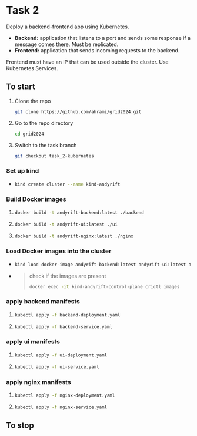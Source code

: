 # Task 2

Deploy a backend-frontend app using Kubernetes. 

- __Backend:__ application that listens to a port and sends some response if a message comes there. Must be replicated.
- __Frontend:__ application that sends incoming requests to the backend.

Frontend must have an IP that can be used outside the cluster. Use Kubernetes Services. 


## To start

1. Clone the repo
   ```sh
   git clone https://github.com/ahrami/grid2024.git
   ```
2. Go to the repo directory
   ```sh
   cd grid2024
   ```
3. Switch to the task branch
   ```sh
   git checkout task_2-kubernetes
   ```


### Set up kind

-
   ```sh
   kind create cluster --name kind-andyrift
   ```

### Build Docker images

1.
   ```sh
   docker build -t andyrift-backend:latest ./backend
   ```
2.
   ```sh
   docker build -t andyrift-ui:latest ./ui
   ```
3.
   ```sh
   docker build -t andyrift-nginx:latest ./nginx
   ```

### Load Docker images into the cluster

-
   ```sh
   kind load docker-image andyrift-backend:latest andyrift-ui:latest andyrift-nginx:latest --name kind-andyrift
   ```

-
   > check if the images are present<br>
   > ```sh
   > docker exec -it kind-andyrift-control-plane crictl images
   > ```

### apply backend manifests

1.
   ```sh
   kubectl apply -f backend-deployment.yaml
   ```

2.
   ```sh
   kubectl apply -f backend-service.yaml
   ```

### apply ui manifests

1.
   ```sh
   kubectl apply -f ui-deployment.yaml
   ```

2.
   ```sh
   kubectl apply -f ui-service.yaml
   ```

### apply nginx manifests

1.
   ```sh
   kubectl apply -f nginx-deployment.yaml
   ```

2.
   ```sh
   kubectl apply -f nginx-service.yaml
   ```
   

## To stop

   ```sh
   
   ```
